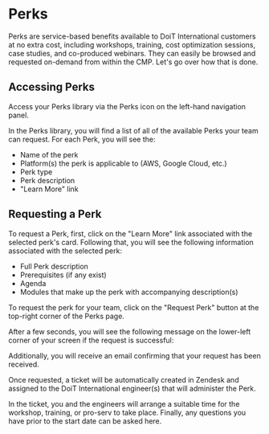 # Perks

Perks are service-based benefits available to DoiT International customers at no extra cost, including workshops, training, cost optimization sessions, case studies, and co-produced webinars. They can easily be browsed and requested on-demand from within the CMP. Let's go over how that is done.

## Accessing Perks

Access your Perks library via the Perks icon on the left-hand navigation panel.

 In the Perks library, you will find a list of all of the available Perks your team can request. For each Perk, you will see the:

* Name of the perk
* Platform\(s\) the perk is applicable to \(AWS, Google Cloud, etc.\)
* Perk type
* Perk description
* "Learn More" link

## Requesting a Perk

To request a Perk, first, click on the "Learn More" link associated with the selected perk's card. Following that, you will see the following information associated with the selected perk:

* Full Perk description
* Prerequisites \(if any exist\)
* Agenda
* Modules that make up the perk with accompanying description\(s\)

To request the perk for your team, click on the "Request Perk" button at the top-right corner of the Perks page.

After a few seconds, you will see the following message on the lower-left corner of your screen if the request is successful:

Additionally, you will receive an email confirming that your request has been received.

Once requested, a ticket will be automatically created in Zendesk and assigned to the DoiT International engineer\(s\) that will administer the Perk.

In the ticket, you and the engineers will arrange a suitable time for the workshop, training, or pro-serv to take place. Finally, any questions you have prior to the start date can be asked here.

